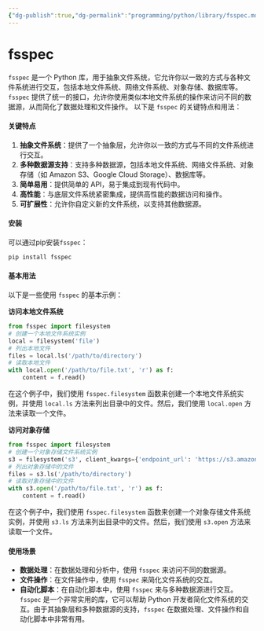 ```yaml
---
{"dg-publish":true,"dg-permalink":"programming/python/library/fsspec.md","permalink":"/programming/python/library/fsspec.md/"}
---
```



# fsspec

`fsspec` 是一个 Python 库，用于抽象文件系统，它允许你以一致的方式与各种文件系统进行交互，包括本地文件系统、网络文件系统、对象存储、数据库等。`fsspec` 提供了统一的接口，允许你使用类似本地文件系统的操作来访问不同的数据源，从而简化了数据处理和文件操作。 以下是 `fsspec` 的关键特点和用法：

#### 关键特点

1. **抽象文件系统**：提供了一个抽象层，允许你以一致的方式与不同的文件系统进行交互。
2. **多种数据源支持**：支持多种数据源，包括本地文件系统、网络文件系统、对象存储（如 Amazon S3、Google Cloud Storage）、数据库等。
3. **简单易用**：提供简单的 API，易于集成到现有代码中。
4. **高性能**：与底层文件系统紧密集成，提供高性能的数据访问和操作。
5. **可扩展性**：允许你自定义新的文件系统，以支持其他数据源。

#### 安装

可以通过pip安装`fsspec`：

```bash
pip install fsspec
```

#### 基本用法

以下是一些使用 `fsspec` 的基本示例：

**访问本地文件系统**

```python
from fsspec import filesystem
# 创建一个本地文件系统实例
local = filesystem('file')
# 列出本地文件
files = local.ls('/path/to/directory')
# 读取本地文件
with local.open('/path/to/file.txt', 'r') as f:
    content = f.read()
```

在这个例子中，我们使用 `fsspec.filesystem` 函数来创建一个本地文件系统实例，并使用 `local.ls` 方法来列出目录中的文件。然后，我们使用 `local.open` 方法来读取一个文件。

**访问对象存储**

```python
from fsspec import filesystem
# 创建一个对象存储文件系统实例
s3 = filesystem('s3', client_kwargs={'endpoint_url': 'https://s3.amazonaws.com'})
# 列出对象存储中的文件
files = s3.ls('/path/to/directory')
# 读取对象存储中的文件
with s3.open('/path/to/file.txt', 'r') as f:
    content = f.read()
```

在这个例子中，我们使用 `fsspec.filesystem` 函数来创建一个对象存储文件系统实例，并使用 `s3.ls` 方法来列出目录中的文件。然后，我们使用 `s3.open` 方法来读取一个文件。

#### 使用场景

* **数据处理**：在数据处理和分析中，使用 `fsspec` 来访问不同的数据源。
* **文件操作**：在文件操作中，使用 `fsspec` 来简化文件系统的交互。
* **自动化脚本**：在自动化脚本中，使用 `fsspec` 来与多种数据源进行交互。 `fsspec` 是一个非常实用的库，它可以帮助 Python 开发者简化文件系统的交互。由于其抽象层和多种数据源的支持，`fsspec` 在数据处理、文件操作和自动化脚本中非常有用。